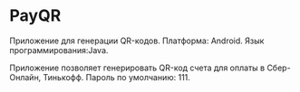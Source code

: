 # PayQR
Приложение для генерации QR-кодов. 
Платформа: Android.
Язык программирования:Java.

Приложение позволяет генерировать QR-код счета для оплаты в Сбер-Онлайн, Тинькофф.
Пароль по умолчанию: 111.
